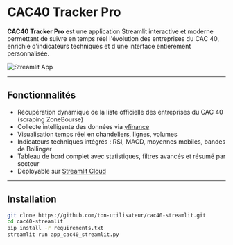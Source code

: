 # CAC40 Tracker Pro

**CAC40 Tracker Pro** est une application Streamlit interactive et moderne permettant de suivre en temps réel l'évolution des entreprises du CAC 40, enrichie d'indicateurs techniques et d'une interface entièrement personnalisée.

![Streamlit App](https://static.streamlit.io/badges/streamlit_badge_black_white.svg)

---

## Fonctionnalités

-  Récupération dynamique de la liste officielle des entreprises du CAC 40 (scraping ZoneBourse)
-  Collecte intelligente des données via [yfinance](https://github.com/ranaroussi/yfinance)
-  Visualisation temps réel en chandeliers, lignes, volumes
-  Indicateurs techniques intégrés : RSI, MACD, moyennes mobiles, bandes de Bollinger
-  Tableau de bord complet avec statistiques, filtres avancés et résumé par secteur
-  Déployable sur [Streamlit Cloud](https://streamlit.io/cloud)


---

##  Installation

```bash
git clone https://github.com/ton-utilisateur/cac40-streamlit.git
cd cac40-streamlit
pip install -r requirements.txt
streamlit run app_cac40_streamlit.py

